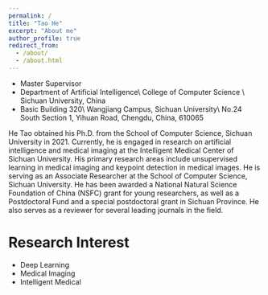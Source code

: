 ```yaml
---
permalink: /
title: "Tao He"
excerpt: "About me"
author_profile: true
redirect_from: 
  - /about/
  - /about.html
---
```


* Master Supervisor
* Department of Artificial Intelligence\\
College of Computer Science \\
Sichuan University, China
* Basic Building 320\\
Wangjiang Campus, Sichuan University\\
No.24 South Section 1, Yihuan Road, Chengdu, China, 610065      

He Tao obtained his Ph.D. from the School of Computer Science, Sichuan University in 2021. Currently, he is engaged in research on artificial intelligence and medical imaging at the Intelligent Medical Center of Sichuan University. His primary research areas include unsupervised learning in medical imaging and keypoint detection in medical images. He is serving as an Associate Researcher at the School of Computer Science, Sichuan University. He has been awarded a National Natural Science Foundation of China (NSFC) grant for young researchers, as well as a Postdoctoral Fund and a special postdoctoral grant in Sichuan Province. He also serves as a reviewer for several leading journals in the field.    

Research Interest
======
* Deep Learning
* Medical Imaging
* Intelligent Medical

